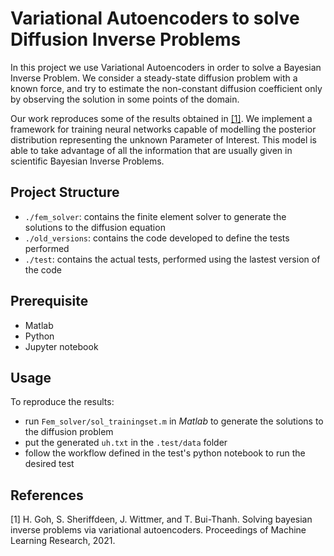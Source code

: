 # Variational Autoencoders to solve Diffusion Inverse Problems

In this project we use Variational Autoencoders in order to solve a Bayesian Inverse Problem. We consider a steady-state diffusion problem with a known force, and try to estimate the non-constant diffusion coefficient only by observing the solution in some points of the domain. 

Our work reproduces some of the results obtained in  [[1]](#1). We implement a framework for training neural networks capable
of modelling the posterior distribution representing the unknown Parameter of Interest. This
model is able to take advantage of all the information that are usually given in scientific Bayesian Inverse Problems.


## Project Structure 
- `./fem_solver`: contains the finite element solver to generate the solutions to the diffusion equation
- `./old_versions`: contains the code developed to define the tests performed
- `./test`: contains the actual tests, performed using the lastest version of the code

## Prerequisite
- Matlab
- Python 
- Jupyter notebook

## Usage
To reproduce the results:
- run `Fem_solver/sol_trainingset.m` in *Matlab* to generate the solutions to the diffusion problem
- put the generated `uh.txt` in the `.test/data` folder
- follow the workflow defined in the test's python notebook to run the desired test


## References
<a id="1">[1]</a>  H. Goh, S. Sheriffdeen, J. Wittmer, and T. Bui-Thanh. Solving bayesian inverse problems
via variational autoencoders. Proceedings of Machine Learning Research, 2021.
